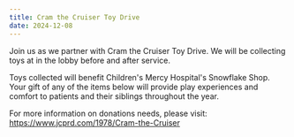 ```yaml
---
title: Cram the Cruiser Toy Drive
date: 2024-12-08
---
```


Join us as we partner with Cram the Cruiser Toy Drive. We will be collecting toys at in the lobby before and after service. 

<!--more-->

Toys collected will benefit Children's Mercy Hospital's Snowflake Shop. Your gift of any of the items below will provide play experiences and comfort to patients and their siblings throughout the year. 

For more information on donations needs, please visit: https://www.jcprd.com/1978/Cram-the-Cruiser
